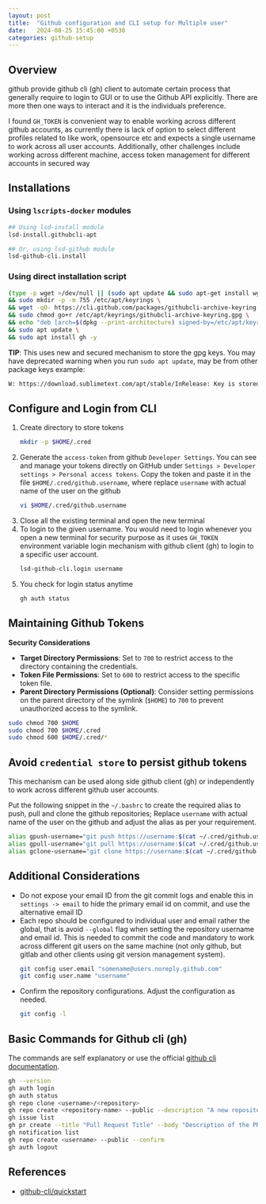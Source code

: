 ```yaml
---
layout: post
title:  "Github configuration and CLI setup for Multiple user"
date:   2024-08-25 15:45:00 +0530
categories: github-setup
---
```



## Overview

github provide github cli (gh) client to automate certain process that generally require to login to GUI or to use the Github API explicitly. There are more then one ways to interact and it is the individuals preference.

I found `GH_TOKEN` is convenient way to enable working across different github accounts, as currently there is lack of option to select different profiles related to like work, opensource etc and expects a single username to work across all user accounts. Additionally, other challenges include working across different machine, access token management for different accounts in secured way



## Installations

### Using `lscripts-docker` modules

```bash
## Using lsd-install module
lsd-install.githubcli-apt

## Or, using lsd-github module
lsd-github-cli.install
```


### Using direct installation script

```bash
(type -p wget >/dev/null || (sudo apt update && sudo apt-get install wget -y)) \
&& sudo mkdir -p -m 755 /etc/apt/keyrings \
&& wget -qO- https://cli.github.com/packages/githubcli-archive-keyring.gpg | sudo tee /etc/apt/keyrings/githubcli-archive-keyring.gpg > /dev/null \
&& sudo chmod go+r /etc/apt/keyrings/githubcli-archive-keyring.gpg \
&& echo "deb [arch=$(dpkg --print-architecture) signed-by=/etc/apt/keyrings/githubcli-archive-keyring.gpg] https://cli.github.com/packages stable main" | sudo tee /etc/apt/sources.list.d/github-cli.list > /dev/null \
&& sudo apt update \
&& sudo apt install gh -y
```


**TIP**: This uses new and secured mechanism to store the gpg keys. You may have deprecated warning when you run `sudo apt update`, may be from other package keys example:

```bash
W: https://download.sublimetext.com/apt/stable/InRelease: Key is stored in legacy trusted.gpg keyring (/etc/apt/trusted.gpg), see the DEPRECATION section in apt-key(8) for details.
```



## Configure and Login from CLI

1. Create directory to store tokens
    ```bash
    mkdir -p $HOME/.cred
    ```
2. Generate the `access-token` from github `Developer Settings`. You can see and manage your tokens directly on GitHub under `Settings > Developer settings > Personal access tokens`. Copy the token and paste it in the file `$HOME/.cred/github.username`, where replace `username` with actual name of the user on the github
    ```bash
    vi $HOME/.cred/github.username
    ```
3. Close all the existing terminal and open the new terminal
4. To login to the given username. You would need to login whenever you open a new terminal for security purpose as it uses `GH_TOKEN` environment variable login mechanism with github client (gh) to login to a specific user account.
    ```bash
    lsd-github-cli.login username
    ```
5. You check for login status anytime
    ```bash
    gh auth status
    ```

## Maintaining Github Tokens


**Security Considerations**

* **Target Directory Permissions**: Set to `700` to restrict access to the directory containing the credentials.
* **Token File Permissions**: Set to `600` to restrict access to the specific token file.
* **Parent Directory Permissions (Optional)**: Consider setting permissions on the parent directory of the symlink (`$HOME`) to `700` to prevent unauthorized access to the symlink.


```bash
sudo chmod 700 $HOME
sudo chmod 700 $HOME/.cred
sudo chmod 600 $HOME/.cred/*
```

## Avoid `credential store` to persist github tokens

This mechanism can be used along side github client (gh) or independently to work across different github user accounts.

Put the following snippet in the `~/.bashrc` to create the required alias to push, pull and clone the github repositories; Replace `username` with actual name of the user on the github and adjust the alias as per your requirement.

```bash
alias gpush-username="git push https://username:$(cat ~/.cred/github.username)@github.com/username/$(basename $PWD).git"
alias gpull-username="git pull https://username:$(cat ~/.cred/github.username)@github.com/username/$(basename $PWD).git"
alias gclone-username="git clone https://username:$(cat ~/.cred/github.username)@github.com/$@"
```


## Additional Considerations

* Do not expose your email ID from the git commit logs and enable this in `settings -> email` to hide the primary email  id on commit, and use the alternative email ID 
* Each repo should be configured to individual user and email rather the global, that is avoid `--global` flag when setting the repository username and email id. This is needed to commit the code and mandatory to work across different git users on the same machine (not only github, but gitlab and other clients using git version management system).
    ```bash
    git config user.email "somename@users.noreply.github.com"
    git config user.name "username"
    ```
* Confirm the repository configurations. Adjust the configuration as needed.
    ```bash
    git config -l
    ```


## Basic Commands for Github cli (gh)

The commands are self explanatory or use the official [github cli documentation](https://docs.github.com/en/github-cli/github-cli/quickstart).

```bash
gh --version
gh auth login
gh auth status
gh repo clone <username>/<repository>
gh repo create <repository-name> --public --description "A new repository"
gh issue list
gh pr create --title "Pull Request Title" --body "Description of the PR"
gh notification list
gh repo create <username> --public --confirm
gh auth logout
```


## References

* [github-cli/quickstart](https://docs.github.com/en/github-cli/github-cli/quickstart)
